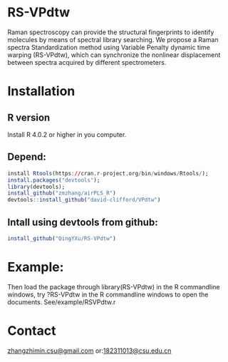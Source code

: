 # RS-VPdtw
Raman spectroscopy can provide the structural fingerprints to identify molecules by means of spectral library searching.  We propose a Raman spectra Standardization method using Variable Penalty dynamic time warping (RS-VPdtw), which can synchronize the nonlinear displacement between spectra acquired by different spectrometers.
# Installation
## R version
Install R 4.0.2 or higher in you computer.
## Depend:
```r
install Rtools(https://cran.r-project.org/bin/windows/Rtools/);
install.packages("devtools");
library(devtools); 
install_github("zmzhang/airPLS_R")
devtools::install_github("david-clifford/VPdtw")
```
## Intall using devtools from github:
```r
install_github("QingYXu/RS-VPdtw")
```
# Example:
Then load the package through library(RS-VPdtw) in the R commandline windows, try ?RS-VPdtw in the R commandline windows to open the documents.
See/example/RSVPdtw.r
# Contact
zhangzhimin.csu@gmail.com or:182311013@csu.edu.cn
